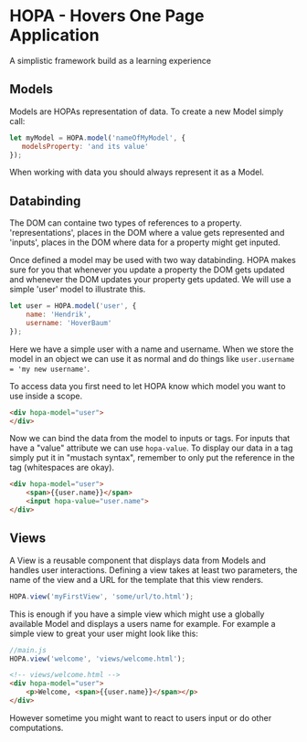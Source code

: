 # HOPA - Hovers One Page Application
A simplistic framework build as a learning experience

## Models

Models are HOPAs representation of data. To create a new Model simply call:

 ```javascript
let myModel = HOPA.model('nameOfMyModel', {
    modelsProperty: 'and its value'
});
 ```

When working with data you should always represent it as a Model.

## Databinding

The DOM can containe two types of references to a property. 'representations', places in the DOM where a value gets represented and 'inputs', places in the DOM where data for a property might get inputed.

Once defined a model may be used with two way databinding. HOPA makes sure for you that whenever you update a property the DOM gets updated and whenever the DOM updates your property gets updated. We will use a simple 'user' model to illustrate this.

```javascript
let user = HOPA.model('user', {
    name: 'Hendrik',
    username: 'HoverBaum'
});
```
Here we have a simple user with a name and username. When we store the model in an object we can use it as normal and do things like `user.username = 'my new username'`.

To access data you first need to let HOPA know which model you want to use inside a scope.

```html
<div hopa-model="user">
</div>
```

Now we can bind the data from the model to inputs or tags. For inputs that have a "value" attribute we can use `hopa-value`. To display our data in a tag simply put it in "mustach syntax", remember to only put the reference in the tag (whitespaces are okay).

```html
<div hopa-model="user">
    <span>{{user.name}}</span>
    <input hopa-value="user.name">
</div>
```

## Views

A View is a reusable component that displays data from Models and handles user interactions. Defining a view takes at least two parameters, the name of the view and a URL for the template that this view renders.

```javascript
HOPA.view('myFirstView', 'some/url/to.html');
```

This is enough if you have a simple view which might use a globally available Model and displays a users name for example. For example a simple view to great your user might look like this:

```javascript
//main.js
HOPA.view('welcome', 'views/welcome.html');
```

```html
<!-- views/welcome.html -->
<div hopa-model="user">
    <p>Welcome, <span>{{user.name}}</span></p>
</div>
```

However sometime you might want to react to users input or do other computations.
